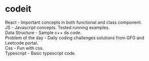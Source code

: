 # codeit
React - Important concepts in both functional and class component. <br />
JS - Javascript concepts. Tested running examples. <br />
Data Structure - Sample c++ ds code. <br />
Problem of the day - Daily coding challenges solutions from GFG and Leetcode portal. <br />
Css - Fun with css. <br />
Typescript - Basic typescript code. <br />



